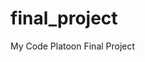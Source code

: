 # final_project
My Code Platoon Final Project
<!-- Requirements -->
<!-- 1. Be able to login, logout, register
2. CRUD atleast 2 database 
3. Use 2 3rd party APIs

Niceties
1. Link user to data -->

